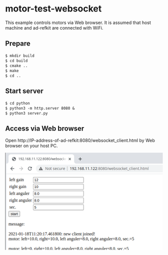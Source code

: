 # motor-test-websocket

This example controls motors via Web browser.
It is assumed that host machine and ad-refkit are connected with WiFi.

## Prepare

```
$ mkdir build
$ cd build
$ cmake ..
$ make
$ cd ..
```

## Start server

```
$ cd python
$ python3 -m http.server 8080 &
$ python3 server.py
```

## Access via Web browser

Open http://IP-address-of-ad-refkit:8080/websocket_client.html by Web browser on your host PC.

![motor-test-websocket-screenshot](./docs/motor-test-websocket-screenshot.png "motor-test-websocket-screenshot")
